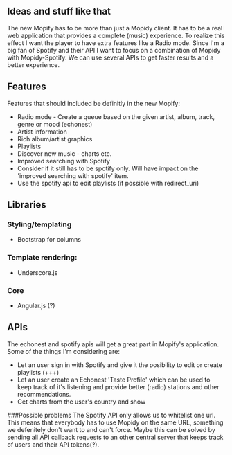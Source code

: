 Ideas and stuff like that
--------

The new Mopify has to be more than just a Mopidy client. It has to be a real web application that provides a complete (music) experience. To realize this effect I want the player to have extra features like a Radio mode. 
Since I'm a big fan of Spotify and their API I want to focus on a combination of Mopidy with Mopidy-Spotify. We can use several APIs to get faster results and a better experience. 

Features
---------
Features that should included be definitly in the new Mopify:

* Radio mode - Create a queue based on the given artist, album, track, genre or mood (echonest)
* Artist information 
* Rich album/artist graphics
* Playlists 
* Discover new music - charts etc.
* Improved searching with Spotify
* Consider if it still has to be spotify only. Will have impact on the 'improved searching with spotify' item.
* Use the spotify api to edit playlists (if possible with redirect_uri)

Libraries
--------

### Styling/templating

* Bootstrap for columns

### Template rendering:

* Underscore.js

### Core
* Angular.js (?)

APIs
----
The echonest and spotify apis will get a great part in Mopify's application. Some of the things I'm considering are:

* Let an user sign in with Spotify and give it the posibility to edit or create playlists (+++)
* Let an user create an Echonest 'Taste Profile' which can be used to keep track of it's listening and provide better (radio) stations and other recommendations. 
* Get charts from the user's country and show

###Possible problems
The Spotify API only allows us to whitelist one url. This means that everybody has to use Mopidy on the same URL, something we defenitely don't want to and can't force. Maybe this can be solved by sending all API callback requests to an other central server that keeps track of users and their API tokens(?).